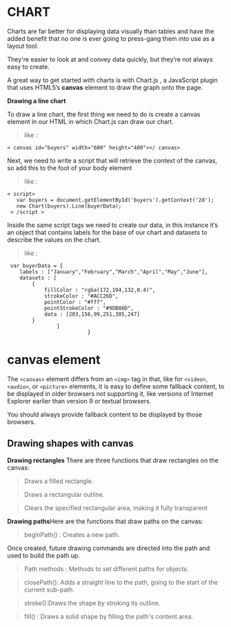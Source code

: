 
# CHART

Charts are far better for displaying data visually than tables and have the added benefit that no one is ever going to press-gang them into use as a layout tool.

They're easier to look at and convey data quickly, but they’re not always easy to create.

A great way to get started with charts is with Chart.js , a JavaScript plugin that uses HTML5’s **canvas** element to draw the graph onto the page.

**Drawing a line chart**

To draw a line chart, the first thing we need to do is create a canvas element in our HTML in which Chart.js can draw our chart.

> like :
 ```
< canvas id="buyers" width="600" height="400"></ canvas>
```

Next, we need to write a script that will retrieve the context of the canvas, so add this to the foot of your body element
>like :

 ```
 < script>
    var buyers = document.getElementById('buyers').getContext('2d');
    new Chart(buyers).Line(buyerData);
  < /script >
  ```

Inside the same script tags we need to create our data, in this instance it’s an object that contains labels for the base of our chart and datasets to describe the values on the chart.

> like :
```
 var buyerData = {
    labels : ["January","February","March","April","May","June"],
    datasets : [
        {
            fillColor : "rgba(172,194,132,0.4)",
            strokeColor : "#ACC26D",
            pointColor : "#fff",
            pointStrokeColor : "#9DB86D",
            data : [203,156,99,251,305,247]
        }
                ]
                          }
```

# canvas element

 The `<canvas>` element differs from an `<img>` tag in that, like for `<video>`, `<audio>`, or `<picture>` elements, it is easy to define some fallback content, to be displayed in older browsers not supporting it, like versions of Internet Explorer earlier than version 9 or textual browsers.
 
You should always provide fallback content to be displayed by those browsers.

## Drawing shapes with canvas

**Drawing rectangles** There are three functions that draw rectangles on the canvas:

 > Draws a filled rectangle.

 > Draws a rectangular outline.

 > Clears the specified rectangular area, making it fully transparent

**Drawing paths**Here are the functions that draw paths on the canvas:

 > beginPath() : Creates a new path. 
 
 Once created, future drawing commands are directed into the path and used to build the path up.

 > Path methods : Methods to set different paths for objects.

 > closePath(): Adds a straight line to the path, going to the start of the current sub-path.

 > stroke():Draws the shape by stroking its outline.

 > fill() : Draws a solid shape by filling the path's content area.
